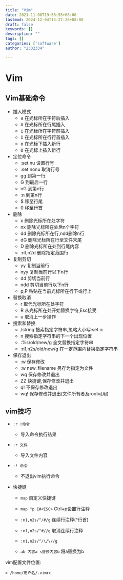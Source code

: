 ```yaml
---
title: "Vim"
date: 2021-11-08T19:58:55+08:00
lastmod: 2024-12-04T13:27:26+08:00
draft: false
keywords: []
description: ""
tags: []
categories: ['software']
author: "2332334"

---
```

<!--more-->

# Vim

## Vim基础命令

- 插入模式
  - <kbd>a</kbd> 在光标所在字符后插入
  - <kbd>A</kbd> 在光标所在行尾插入
  - <kbd>i</kbd> 在光标所在字符前插入
  - <kbd>I</kbd> 在光标所在行行首插入
  - <kbd>o</kbd> 在光标下插入新行
  - <kbd>O</kbd> 在光标上插入新行
- 定位命令
  - :set nu   设置行号
  - :set nonu 取消行号
  - gg        到第一行
  - G         到最后一行
  - nG        到第n行
  - :n        到第n行
  - $         移至行尾
  - 0         移至行首
- 删除
  - x   删除光标所在处字符
  - nx  删除光标所在处后n个字符
  - dd  删除光标所在行,ndd删除n行
  - dG  删除光标所在行至文件末尾
  - D   删除光标所在处到行尾内容
  - :n1,n2d 删除指定范围行
- 复制剪切
  - yy  复制当前行
  - nyy 复制当前行以下n行
  - dd  剪切当前行
  - ndd 剪切当前行以下n行
  - p,P 粘贴在当前光标所在行下或行上
- 替换取消
  - r 取代光标所在处字符
  - R 从光标所在处开始替换字符,Esc接受
  - u 取消上一步操作
- 搜索和替换
  - /string           搜索指定字符串,忽略大小写:set ic
  - n                 搜索指定字符串的下一个出现位置
  - :%s/old/new/g     全文替换指定字符串
  - :n1,n2s/old/new/g 在一定范围内替换指定字符串
- 保存退出
  - :w  保存修改
  - :w new_filename 另存为指定为文件
  - wq  保存修改并退出
  - ZZ  快捷键,保存修改并退出
  - q!  不保存修改退出
  - wq! 保存修改并退出(文件所有者及root可用)

## vim技巧

- `:r !命令`
  
  - 导入命令执行结果
- `:r 文件`
  
  - 导入文件内容
- `:! 命令`
  
  - 不退出vim执行命令
- 快捷键
  - `map` 自定义快捷键
  
  - `map ^p I#<ESC>` Ctrl+p设置行注释
  
  - `:n1,n2s/^/#/g` 连续行注释(^行首)
  
  - `:n1,n2s/^#//g` 取消连续行注释
  
  - `:n1,n2s/^/\/\//g`
  
  - `ab 内容a s替换内容b` 将a替换为b

vim配置文件位置:
  
    > /home/用户名/.vimrc